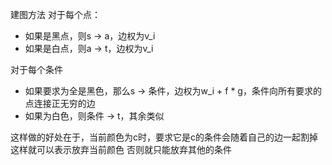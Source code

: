 建图方法
对于每个点：

* 如果是黑点，则s -> a，边权为v_i
* 如果是白点，则a -> t，边权为v_i

对于每个条件

* 如果要求为全是黑色，那么s -> 条件，边权为w_i + f * g，条件向所有要求的点连接正无穷的边
* 如果为白色，则条件 -> t，其余类似

这样做的好处在于，当前颜色为c时，要求它是c的条件会随着自己的边一起割掉
这样就可以表示放弃当前颜色
否则就只能放弃其他的条件
